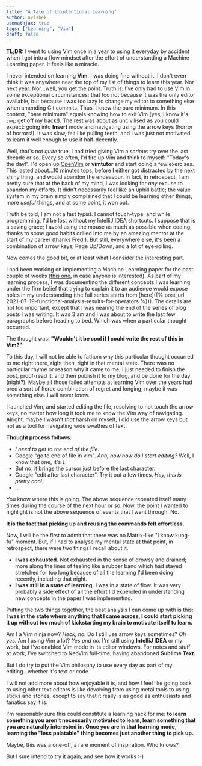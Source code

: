 ```yaml
---
title: "A Tale of Unintentional Learning"
author: avishek
usemathjax: true
tags: ["Learning", "Vim"]
draft: false 
---
```


**TL;DR:** I went to using Vim once in a year to using it everyday by accident when I got into a flow mindset after the effort of understanding a Machine Learning paper. It feels like a miracle.

I never intended on learning **Vim**. I was doing fine without it. I don't even think it was anywhere near the top of my list of things to learn this year. Nor next year. Nor...well, you get the point. Truth is: I've only had to use Vim in some exceptional circumstances; that too not because it was the only editor available, but because I was too lazy to change my editor to something else when amending Git commits. Thus, I knew the bare minimum. In this context, "bare minimum" equals knowing how to exit Vim (yes, I know it's ```:wq```; get off my back!). The rest was about as uncivilised as you could expect: going into **Insert** mode and navigating using the arrow keys (horror of horrors!). It was slow, felt like pulling teeth, and I was just not motivated to learn it well enough to use it half-decently.

Well, that's not *quite* true. I had tried giving Vim a *serious* try over the last decade or so. Every so often, I'd fire up Vim and think to myself: "Today's the day!". I'd open up [OpenVim](https://www.openvim.com) or **vimtutor** and start doing a few exercises. This lasted about...10 minutes tops, before I either got distracted by the next shiny thing, and would abandon the endeavour. In fact, in retrospect, I am pretty sure that at the back of my mind, I was looking for *any* excuse to abandon my efforts. It didn't necessarily feel like an uphill battle; the value system in my brain simply complained that I could be learning other things, more *useful* things, and at some point, it won out.

Truth be told, I am not a fast typist. I cannot touch-type, and while programming, I'd be lost without my IntelliJ IDEA shortcuts. I suppose that is a saving grace; I avoid using the mouse as much as possible when coding, thanks to some good habits drilled into me by an amazing mentor at the start of my career (thanks [Fred](https://twitter.com/fgeorge52)!). But still, everywhere else, it's been a combination of arrow keys, Page Up/Down, and a lot of eye-rolling.

Now comes the good bit, or at least what I consider the interesting part.

I had been working on implementing a Machine Learning paper for the past couple of weeks ([this one](https://arxiv.org/abs/2112.05131), in case anyone is interested). As part of my learning process, I was documenting the different concepts I was learning, under the firm belief that trying to explain it to an audience would expose holes in my understanding (the full series starts from [here]({% post_url 2021-07-19-functional-analysis-results-for-operators %})). The details are not too important, except that I was nearing the end of the series of blog posts I was writing. It was 3 am and I was about to write the last few paragraphs before heading to bed. Which was when a particular thought occurred.

The thought was: **"Wouldn't it be cool if I could write the rest of this in Vim?"**

To this day, I will not be able to fathom why this particular thought occurred to me right there, right then, right in that mental state. There was no particular rhyme or reason why it came to me; I just needed to finish the post, proof-read it, and then publish it to my blog, and be done for the day (night?). Maybe all those failed attempts at learning Vim over the years had bred a sort of fierce combination of regret and longing; maybe it was something else. I will never know.

I launched Vim, and started editing the file, resolving to not touch the arrow keys, no matter how long it took me to know the Vim way of navigating. Alright, maybe I wasn't *that* harsh on myself; I did use the arrow keys but not as a tool for navigating wide swathes of text.

**Thought process follows:**

- *I need to get to the end of the file.*
- Google "go to end of file in vim". *Ahh, now how do I start editing?* Well, I know that one, it's ```i```.
- But *no*, it brings the cursor just before the last character.
- Google "edit after last character". Try it out a few times. *Hey, this is pretty cool.*
- ...

You know where this is going. The above sequence repeated itself many times during the course of the next hour or so. Now, the point I wanted to highlight is not the above sequence of events that I went through. No.

**It is the fact that picking up and reusing the commands felt effortless.**

Now, I will be the first to admit that there was no Matrix-like "I know kung-fu" moment. But, if I had to analyse my mental state at that point, in retrospect, there were two things I recall about it.

- **I was exhausted.** Not exhausted in the sense of drowsy and drained; more along the lines of feeling like a rubber band which had stayed stretched for too long because of all the learning I'd been doing recently, including that night.
- **I was still in a state of learning.** I was in a state of flow. It was very probably a side effect of all the effort I'd expended in understanding new concepts in the paper I was implementing.

Putting the two things together, the best analysis I can come up with is this: **I was in the state where anything that I came across, I could start picking it up without too much of kickstarting my brain to motivate itself to learn.**

Am I a Vim ninja now? *Heck, no.* Do I still use arrow keys sometimes? *Oh yes.* Am I using Vim a lot? *Yes and no.* I'm still using **IntelliJ IDEA** or my work, but I've enabled Vim mode in its editor windows. For notes and stuff at work, I've switched to NeoVim full-time, having abandoned **Sublime Text**.

But I do try to put the Vim philosphy to use every day as part of my editing...whether it's text or code.

I will not add more about how enjoyable it is, and how I feel like going back to using other text editors is like devolving from using metal tools to using sticks and stones, except to say that it really is as good as enthusiasts and fanatics say it is.

I'm reasonably sure this could constitute a learning hack for me: **to learn something you aren't necessarily motivated to learn, learn something that you are naturally interested in. Once you are in that learning mode, learning the "less palatable" thing becomes just another thing to pick up.**

Maybe, this was a one-off, a rare moment of inspiration. Who knows?

But I sure intend to try it again, and see how it works :-)

